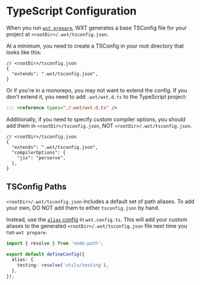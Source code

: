 # TypeScript Configuration

When you run [`wxt prepare`](/api/cli/wxt-prepare), WXT generates a base TSConfig file for your project at `<rootDir>/.wxt/tsconfig.json`.

At a minimum, you need to create a TSConfig in your root directory that looks like this:

```jsonc
// <rootDir>/tsconfig.json
{
  "extends": ".wxt/tsconfig.json",
}
```

Or if you're in a monorepo, you may not want to extend the config. If you don't extend it, you need to add `.wxt/wxt.d.ts` to the TypeScript project:

```ts
/// <reference types="./.wxt/wxt.d.ts" />
```

Additionally, if you need to specify custom compiler options, you should add them in `<rootDir>/tsconfig.json`, NOT `<rootDir>/.wxt/tsconfig.json`.

```jsonc
// <rootDir>/tsconfig.json
{
  "extends": ".wxt/tsconfig.json",
  "compilerOptions": {
    "jsx": "perserve",
  },
}
```

## TSConfig Paths

`<rootDir>/.wxt/tsconfig.json` includes a default set of path aliases. To add your own, DO NOT add them to either `tsconfig.json` by hand.

Instead, use the [`alias` config](/api/reference/wxt/interfaces/InlineConfig#alias) in `wxt.config.ts`. This will add your custom aliases to the generated `<rootDir>/.wxt/tsconfig.json` file next time you run `wxt prepare`.

```ts
import { resolve } from 'node:path';

export default defineConfig({
  alias: {
    testing: resolve('utils/testing'),
  },
});
```
